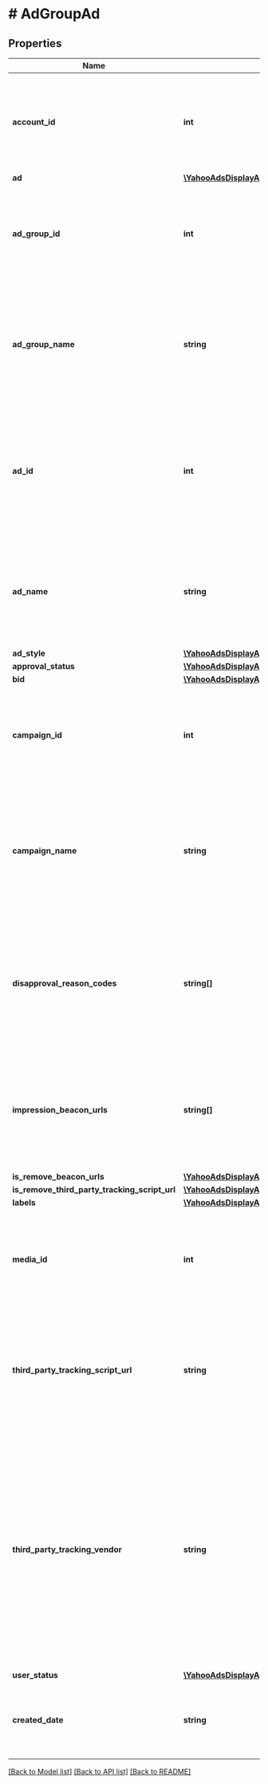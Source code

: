 # # AdGroupAd

## Properties

Name | Type | Description | Notes
------------ | ------------- | ------------- | -------------
**account_id** | **int** | &lt;div lang&#x3D;\&quot;ja\&quot;&gt; アカウントIDです。&lt;br&gt; このフィールドは、リクエストの場合は必須です。 &lt;/div&gt; &lt;div lang&#x3D;\&quot;en\&quot;&gt; Account ID.&lt;br&gt; This field is required in requests. &lt;/div&gt; | [optional]
**ad** | [**\YahooAdsDisplayApi\Client\Model\AdGroupAdServiceAd**](AdGroupAdServiceAd.md) |  | [optional]
**ad_group_id** | **int** | &lt;div lang&#x3D;\&quot;ja\&quot;&gt; 広告グループIDです。&lt;br&gt; このフィールドは、リクエストの場合は必須です。 &lt;/div&gt; &lt;div lang&#x3D;\&quot;en\&quot;&gt; Ad group ID.&lt;br&gt; This field is required in requests. &lt;/div&gt; | [optional]
**ad_group_name** | **string** | &lt;div lang&#x3D;\&quot;ja\&quot;&gt; 広告グループ名です。&lt;br&gt; このフィールドは、レスポンスの際に返却されますが、リクエストの際には無視されます。 &lt;/div&gt; &lt;div lang&#x3D;\&quot;en\&quot;&gt; Ad group name.&lt;br&gt; Although this field will be returned in the response, it will be ignored on input. &lt;/div&gt; | [optional]
**ad_id** | **int** | &lt;div lang&#x3D;\&quot;ja\&quot;&gt; 広告IDです。&lt;br&gt; このフィールドは、ADD時は無視され、SETおよびREMOVE時に必須となります。 &lt;/div&gt; &lt;div lang&#x3D;\&quot;en\&quot;&gt; Ad ID.&lt;br&gt; This field will be ignored in ADD operation, and will be required in SET and REMOVE operation. &lt;/div&gt; | [optional]
**ad_name** | **string** | &lt;div lang&#x3D;\&quot;ja\&quot;&gt; 広告名です。&lt;br&gt; このフィールドは、ADD時は必須となり、SET時は省略可能となります。 &lt;/div&gt; &lt;div lang&#x3D;\&quot;en\&quot;&gt; Ad name.&lt;br&gt; This field is required in ADD operation, and will be optional in SET operation. &lt;/div&gt; | [optional]
**ad_style** | [**\YahooAdsDisplayApi\Client\Model\AdGroupAdServiceAdStyle**](AdGroupAdServiceAdStyle.md) |  | [optional]
**approval_status** | [**\YahooAdsDisplayApi\Client\Model\AdGroupAdServiceApprovalStatus**](AdGroupAdServiceApprovalStatus.md) |  | [optional]
**bid** | [**\YahooAdsDisplayApi\Client\Model\AdGroupAdServiceBid**](AdGroupAdServiceBid.md) |  | [optional]
**campaign_id** | **int** | &lt;div lang&#x3D;\&quot;ja\&quot;&gt; キャンペーンIDです。&lt;br&gt; このフィールドは、リクエストの場合は必須です。 &lt;/div&gt; &lt;div lang&#x3D;\&quot;en\&quot;&gt; Campaign ID.&lt;br&gt; This field is required in requests. &lt;/div&gt; | [optional]
**campaign_name** | **string** | &lt;div lang&#x3D;\&quot;ja\&quot;&gt; キャンペーン名です。&lt;br&gt; このフィールドは、レスポンスの際に返却されますが、リクエストの際には無視されます。 &lt;/div&gt; &lt;div lang&#x3D;\&quot;en\&quot;&gt; Campaign name.&lt;br&gt; Although this field will be returned in the response, it will be ignored on input. &lt;/div&gt; | [optional]
**disapproval_reason_codes** | **string[]** | &lt;div lang&#x3D;\&quot;ja\&quot;&gt; 掲載拒否の理由です。&lt;br&gt; このフィールドは、レスポンスの際に返却されますが、リクエストの際には無視されます。 &lt;/div&gt; &lt;div lang&#x3D;\&quot;en\&quot;&gt; Reject reason on editorial review.&lt;br&gt; Although this field will be returned in the response, it will be ignored on input. &lt;/div&gt; | [optional]
**impression_beacon_urls** | **string[]** | &lt;div lang&#x3D;\&quot;ja\&quot;&gt; インプレッションビーコンURLです。&lt;br&gt; ADDおよびSET時、このフィールドは省略可能となります。 &lt;/div&gt; &lt;div lang&#x3D;\&quot;en\&quot;&gt; Impression beacon URL.&lt;br&gt; This field is optional in ADD and SET operation. &lt;/div&gt; | [optional]
**is_remove_beacon_urls** | [**\YahooAdsDisplayApi\Client\Model\AdGroupAdServiceIsRemoveFlg**](AdGroupAdServiceIsRemoveFlg.md) |  | [optional]
**is_remove_third_party_tracking_script_url** | [**\YahooAdsDisplayApi\Client\Model\AdGroupAdServiceIsRemoveFlg**](AdGroupAdServiceIsRemoveFlg.md) |  | [optional]
**labels** | [**\YahooAdsDisplayApi\Client\Model\AdGroupAdServiceLabel[]**](AdGroupAdServiceLabel.md) |  | [optional]
**media_id** | **int** | &lt;div lang&#x3D;\&quot;ja\&quot;&gt; メディアIDです。&lt;br&gt; ADDおよびSET時、このフィールドは省略可能となります。 &lt;/div&gt; &lt;div lang&#x3D;\&quot;en\&quot;&gt; Media ID.&lt;br&gt; This field is optional in ADD and SET operation. &lt;/div&gt; | [optional]
**third_party_tracking_script_url** | **string** | &lt;div lang&#x3D;\&quot;ja\&quot;&gt; 第三者計測スクリプトURLです。&lt;br&gt; ADDおよびSET時、このフィールドは省略可能となります。 &lt;/div&gt; &lt;div lang&#x3D;\&quot;en\&quot;&gt; Third party tracking script URL.&lt;br&gt; This field is optional in ADD and SET operation. &lt;/div&gt; | [optional]
**third_party_tracking_vendor** | **string** | &lt;div lang&#x3D;\&quot;ja\&quot;&gt; 第三者計測ベンダー（ReadOnly）です。&lt;br&gt; thirdPartyTrackingScriptUrlのドメインに基づく第三者計測ベンダーが設定されます。&lt;br&gt; このフィールドは、レスポンスの際に返却されますが、リクエストの際には無視されます。 &lt;/div&gt; &lt;div lang&#x3D;\&quot;en\&quot;&gt; Third party tracking vendor (Read only).&lt;br&gt; Third party tracking vendor based on domain of thirdPartyTrackingScriptUrl is set.&lt;br&gt; Although this field will be returned in the response, it will be ignored on input. &lt;/div&gt; | [optional]
**user_status** | [**\YahooAdsDisplayApi\Client\Model\AdGroupAdServiceUserStatus**](AdGroupAdServiceUserStatus.md) |  | [optional]
**created_date** | **string** | &lt;div lang&#x3D;\&quot;ja\&quot;&gt;広告が作成された日時です。&lt;br&gt;※フォーマット：yyyyMMdd&lt;/div&gt; &lt;div lang&#x3D;\&quot;en\&quot;&gt;Date of Ad made.&lt;br&gt;* Format: yyyyMMdd&lt;/div&gt; | [optional]

[[Back to Model list]](../../README.md#models) [[Back to API list]](../../README.md#endpoints) [[Back to README]](../../README.md)
